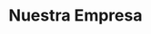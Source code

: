 ---
title: "Nuestra Empresa"
description: "Pesando el mundo desde hace cuatro generaciones"
draft: false
bg_image: "images/featue-bg.jpg"
---